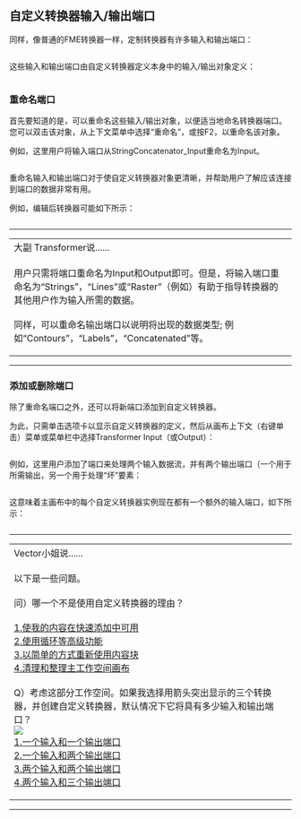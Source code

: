   <div id="readme" class="readme blob instapaper_body">
    <article class="markdown-body entry-content" itemprop="text"><h2><a id="user-content-custom-transformer-inputoutput-ports" class="anchor" aria-hidden="true" href="https://github.com/safesoftware/FMETraining/blob/Desktop-Advanced-2018/DesktopAdvanced5CustomTransformers/5.02.InputOutputPorts.md#custom-transformer-inputoutput-ports"></a><font style="vertical-align: inherit;"><font style="vertical-align: inherit;">自定义转换器输入/输出端口</font></font></h2>
<p><font style="vertical-align: inherit;"><font style="vertical-align: inherit;">同样，像普通的FME转换器一样，定制转换器有许多输入和输出端口：</font></font></p>
<p><a target="_blank" href="https://github.com/safesoftware/FMETraining/blob/Desktop-Advanced-2018/DesktopAdvanced5CustomTransformers/Images/Img5.012.CustomTransformerInputOutputPorts.png"><img src="./5.02.InputOutputPorts_files/Img5.012.CustomTransformerInputOutputPorts.png" alt="" style="max-width:100%;"></a></p>
<p><font style="vertical-align: inherit;"><font style="vertical-align: inherit;">这些输入和输出端口由自定义转换器定义本身中的输入/输出对象定义：</font></font></p>
<p><a target="_blank" href="https://github.com/safesoftware/FMETraining/blob/Desktop-Advanced-2018/DesktopAdvanced5CustomTransformers/Images/Img5.013.CustomTransformerDefInputOutputPorts.png"><img src="./Images/Img5.013.CustomTransformerDefInputOutputPorts.png" alt="" style="max-width:100%;"></a></p>
<h3><a id="user-content-renaming-ports" class="anchor" aria-hidden="true" href="https://github.com/safesoftware/FMETraining/blob/Desktop-Advanced-2018/DesktopAdvanced5CustomTransformers/5.02.InputOutputPorts.md#renaming-ports"></a><font style="vertical-align: inherit;"><font style="vertical-align: inherit;">重命名端口</font></font></h3>
<p><font style="vertical-align: inherit;"><font style="vertical-align: inherit;">首先要知道的是，可以重命名这些输入/输出对象，以便适当地命名转换器端口。</font><font style="vertical-align: inherit;">您可以双击该对象，从上下文菜单中选择“重命名”，或按F2，以重命名该对象。</font></font></p>
<p><font style="vertical-align: inherit;"><font style="vertical-align: inherit;">例如，这里用户将输入端口从StringConcatenator_Input重命名为Input。</font></font></p>
<p><a target="_blank" href="https://github.com/safesoftware/FMETraining/blob/Desktop-Advanced-2018/DesktopAdvanced5CustomTransformers/Images/Img5.014.CustomTransformerRenamingPort.png"><img src="./Images/Img5.014.CustomTransformerRenamingPort.png" alt="" style="max-width:100%;"></a> </p>
<p><font style="vertical-align: inherit;"><font style="vertical-align: inherit;">重命名输入和输出端口对于使自定义转换器对象更清晰，并帮助用户了解应该连接到端口的数据非常有用。</font></font></p>
<p><font style="vertical-align: inherit;"><font style="vertical-align: inherit;">例如，编辑后转换器可能如下所示：</font></font></p>
<p><a target="_blank" href="https://github.com/safesoftware/FMETraining/blob/Desktop-Advanced-2018/DesktopAdvanced5CustomTransformers/Images/Img5.015.CustomTransformerRenamedPort.png"><img src="./Images/Img5.015.CustomTransformerRenamedPort.png" alt="" style="max-width:100%;"></a></p>
<hr>

<table>
<tbody><tr>
<td>
<i></i><font style="vertical-align: inherit;"><font style="vertical-align: inherit;">
大副 Transformer说......
</font></font></td>
</tr>
<tr>
<td><font style="vertical-align: inherit;"><font style="vertical-align: inherit;">

用户只需将端口重命名为Input和Output即可。</font><font style="vertical-align: inherit;">但是，将输入端口重命名为“Strings”，“Lines”或“Raster”（例如）有助于指导转换器的其他用户作为输入所需的数据。 
</font></font><br><br><font style="vertical-align: inherit;"><font style="vertical-align: inherit;">同样，可以重命名输出端口以说明将出现的数据类型; </font><font style="vertical-align: inherit;">例如“Contours”，“Labels”，“Concatenated”等。

</font></font></td>
</tr>
</tbody></table>
<hr>
<h3><a id="user-content-adding-or-removing-ports" class="anchor" aria-hidden="true" href="https://github.com/safesoftware/FMETraining/blob/Desktop-Advanced-2018/DesktopAdvanced5CustomTransformers/5.02.InputOutputPorts.md#adding-or-removing-ports"></a><font style="vertical-align: inherit;"><font style="vertical-align: inherit;">添加或删除端口</font></font></h3>
<p><font style="vertical-align: inherit;"><font style="vertical-align: inherit;">除了重命名端口之外，还可以将新端口添加到自定义转换器。</font></font></p>
<p><font style="vertical-align: inherit;"><font style="vertical-align: inherit;">为此，只需单击选项卡以显示自定义转换器的定义，然后从画布上下文（右键单击）菜单或菜单栏中选择Transformer Input（或Output）：</font></font></p>
<p><a target="_blank" href="https://github.com/safesoftware/FMETraining/blob/Desktop-Advanced-2018/DesktopAdvanced5CustomTransformers/Images/Img5.016.AddCustomTransformerInputPort.png"><img src="./Images/Img5.016.AddCustomTransformerInputPort.png" alt="" style="max-width:100%;"></a></p>
<p><font style="vertical-align: inherit;"><font style="vertical-align: inherit;">例如，这里用户添加了端口来处理两个输入数据流，并有两个输出端口（一个用于所需输出，另一个用于处理“坏”要素：</font></font></p>
<p><a target="_blank" href="https://github.com/safesoftware/FMETraining/blob/Desktop-Advanced-2018/DesktopAdvanced5CustomTransformers/Images/Img5.017.CustomTransformerMultiInputOutputPorts.png"><img src="./Images/Img5.017.CustomTransformerMultiInputOutputPorts.png" alt="" style="max-width:100%;"></a></p>
<p><font style="vertical-align: inherit;"><font style="vertical-align: inherit;">这意味着主画布中的每个自定义转换器实例现在都有一个额外的输入端口，如下所示：</font></font></p>
<p><a target="_blank" href="https://github.com/safesoftware/FMETraining/blob/Desktop-Advanced-2018/DesktopAdvanced5CustomTransformers/Images/Img5.018.CustomTransformerMultiInputOutputPorts.png"><img src="./Images/Img5.018.CustomTransformerMultiInputOutputPorts.png" alt="" style="max-width:100%;"></a></p>
<hr>

<table>
<tbody><tr>
<td>
<i></i><font style="vertical-align: inherit;"><font style="vertical-align: inherit;">
Vector小姐说......
</font></font></td>
</tr>
<tr>
<td><font style="vertical-align: inherit;"><font style="vertical-align: inherit;">

以下是一些问题。
</font></font><br><br><font style="vertical-align: inherit;"><font style="vertical-align: inherit;">问）哪一个不是使用自定义转换器的理由？
</font></font><br><br><a href="http://52.73.3.37/fmedatastreaming/Manual/QAResponse2017.fmw?chapter=13&amp;question=1&amp;answer=1&amp;DestDataset_TEXTLINE=C%3A%5CFMEOutput%5CQAResponse.html" rel="nofollow"><font style="vertical-align: inherit;"><font style="vertical-align: inherit;">1.使我的内容在快速添加中可用 </font></font></a>
<br><a href="http://52.73.3.37/fmedatastreaming/Manual/QAResponse2017.fmw?chapter=13&amp;question=1&amp;answer=2&amp;DestDataset_TEXTLINE=C%3A%5CFMEOutput%5CQAResponse.html" rel="nofollow"><font style="vertical-align: inherit;"><font style="vertical-align: inherit;">2.使用循环等高级功能</font></font></a>
<br><a href="http://52.73.3.37/fmedatastreaming/Manual/QAResponse2017.fmw?chapter=13&amp;question=1&amp;answer=3&amp;DestDataset_TEXTLINE=C%3A%5CFMEOutput%5CQAResponse.html" rel="nofollow"><font style="vertical-align: inherit;"><font style="vertical-align: inherit;">3.以简单的方式重新使用内容块</font></font></a>
<br><a href="http://52.73.3.37/fmedatastreaming/Manual/QAResponse2017.fmw?chapter=13&amp;question=1&amp;answer=4&amp;DestDataset_TEXTLINE=C%3A%5CFMEOutput%5CQAResponse.html" rel="nofollow"><font style="vertical-align: inherit;"><font style="vertical-align: inherit;">4.清理和整理主工作空间画布</font></font></a>
<br><br><font style="vertical-align: inherit;"><font style="vertical-align: inherit;">
 Q）考虑这部分工作空间。</font><font style="vertical-align: inherit;">如果我选择用箭头突出显示的三个转换器，并创建自定义转换器，默认情况下它将具有多少输入和输出端口？</font><br>
 <a target="_blank" href="https://github.com/safesoftware/FMETraining/blob/Desktop-Advanced-2018/DesktopAdvanced5CustomTransformers/Images/Img5.019.CustomTransformerCreationWhatPorts.png"><img src="./Images/Img5.019.CustomTransformerCreationWhatPorts.png" style="max-width:100%;"></a><br>
 <a href="http://52.73.3.37/fmedatastreaming/Manual/QAResponse2017.fmw?chapter=13&amp;question=2&amp;answer=1&amp;DestDataset_TEXTLINE=C%3A%5CFMEOutput%5CQAResponse.html" rel="nofollow"><font style="vertical-align: inherit;">1.一个输入和一个输出端口</font></a><br><a href="http://52.73.3.37/fmedatastreaming/Manual/QAResponse2017.fmw?chapter=13&amp;question=2&amp;answer=2&amp;DestDataset_TEXTLINE=C%3A%5CFMEOutput%5CQAResponse.html" rel="nofollow"><font style="vertical-align: inherit;">2.一个输入和两个输出端口</font></a><br><a href="http://52.73.3.37/fmedatastreaming/Manual/QAResponse2017.fmw?chapter=13&amp;question=2&amp;answer=3&amp;DestDataset_TEXTLINE=C%3A%5CFMEOutput%5CQAResponse.html" rel="nofollow"><font style="vertical-align: inherit;">3.两个输入和两个输出端口</font></a><br><a href="http://52.73.3.37/fmedatastreaming/Manual/QAResponse2017.fmw?chapter=13&amp;question=2&amp;answer=4&amp;DestDataset_TEXTLINE=C%3A%5CFMEOutput%5CQAResponse.html" rel="nofollow"><font style="vertical-align: inherit;">4.两个输入和三个输出端口</font></a></font>
<br>

</td>
</tr>
</tbody></table>
<hr>
</article>
  </div>
